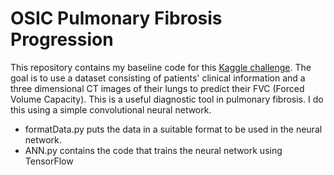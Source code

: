 # OSIC Pulmonary Fibrosis Progression

This repository contains my baseline code for this <a href="https://www.kaggle.com/c/osic-pulmonary-fibrosis-progression">Kaggle challenge</a>. The goal is to use a 
dataset consisting of patients' clinical information and a three dimensional CT images of their lungs to predict their FVC (Forced Volume Capacity). This is a useful diagnostic tool in pulmonary fibrosis. I do this using a simple convolutional neural network.

- formatData.py puts the data in a suitable format to be used in the neural network.
- ANN.py contains the code that trains the neural network using TensorFlow
